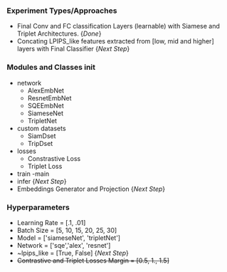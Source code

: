 ### Experiment Types/Approaches
- Final Conv and FC classification Layers (learnable) with Siamese and Triplet Architectures. {*Done*}
- Concating LPIPS_like features extracted from [low, mid and higher] layers with Final Classifier {_*Next Step*_}

### Modules and Classes init
- network
    - AlexEmbNet
    - ResnetEmbNet
    - SQEEmbNet
    <!-- - ResNextEmbNet -->
    - SiameseNet
    - TripletNet
- custom datasets
    - SiamDset
    - TripDset
- losses
    - Constrastive Loss
    - Triplet Loss
- train
    -main
- infer {_*Next Step*_}
- Embeddings Generator and Projection {_*Next Step*_}

### Hyperparameters
- Learning Rate = [.1, .01]
- Batch Size = [5, 10, 15, 20, 25, 30]
- Model = ['siameseNet', 'tripletNet']
- Network = ['sqe','alex', 'resnet']
- ~lpips_like = [True, False] {_*Next Step*_}
- ~~Contrastive and Triplet Losses Margin = [0.5, 1., 1.5]~~

